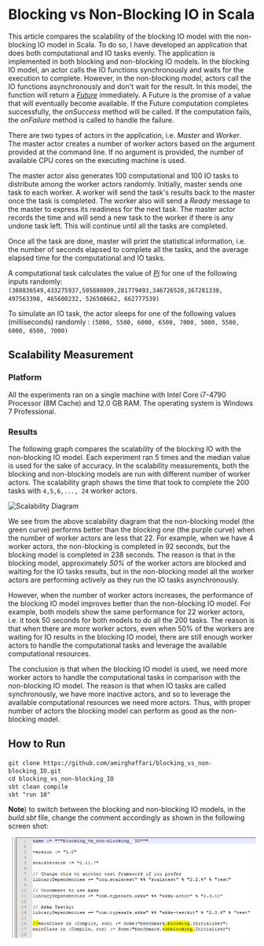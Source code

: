 # Blocking vs Non-Blocking IO in Scala

This article compares the scalability of the blocking IO model with the non-blocking IO model in Scala. To do so, I have developed an application that does both computational and IO tasks evenly. The application is implemented in both blocking and non-blocking IO models. In the blocking IO model, an actor calls the IO functions synchronously and waits for the execution to complete. However, in the non-blocking model, actors call the IO functions asynchronously and don't wait for the result. In this model, the function will return a [*Future*](http://docs.scala-lang.org/overviews/core/futures.html) immediately. A Future is the promise of a value that will eventually become available. If the Future computation completes successfully, the *onSuccess* method will be called. If the computation fails, the *onFailure* method is called to handle the failure.

There are two types of actors in the application, i.e. *Master* and *Worker*. The master actor creates a number of worker actors based on the argument provided at the command line. If no argument is provided, the number of available CPU cores on the executing machine is used.

The master actor also generates 100 computational and 100 IO tasks to distribute among the worker actors randomly. Initially, master sends one task to each worker. A worker will send the task's results back to the master once the task is completed. The worker also will send a *Ready* message to the master to express its readiness for the next task. The master actor records the time and will send a new task to the worker if there is any undone task left. This will continue until all the tasks are completed.

Once all the task are done, master will print the statistical information, i.e. the number of seconds elapsed to complete all the tasks, and the average elapsed time for the computational and IO tasks.

A computational task calculates the value of [*Pi*](https://github.com/amirghaffari/Calculating-Pi-Using-Akka) for one of the following inputs randomly:
```(308836549,433275937,505880809,281779493,346726528,367281330, 497563398, 465600232, 526508662, 662777539)```

To simulate an IO task, the actor sleeps for one of the following values (milliseconds) randomly :
```(5000, 5500, 6000, 6500, 7000, 5000, 5500, 6000, 6500, 7000)```



## Scalability Measurement
### Platform
All the experiments ran on a single machine with Intel Core i7-4790 Processor (8M Cache) and 12.0 GB RAM. The operating system is Windows 7 Professional.

### Results

The following graph compares the scalability of the blocking IO with the non-blocking IO model. Each experiment ran 5 times and the median value is used for the sake of accuracy. In the scalability measurements, both the blocking and non-blocking models are run with different number of worker actors. The scalability graph shows the time that took to complete the 200 tasks with ```4,5,6,..., 24``` worker actors.

![Scalability Diagram](https://github.com/amirghaffari/blocking_vs_non-blocking_IO/blob/master/scalability.png "Scalability Diagram")

We see from the above scalability diagram that the non-blocking model (the green curve) performs better than the blocking one (the purple curve) when the number of worker actors are less that 22. For example, when we have 4 worker actors, the non-blocking is completed in 92 seconds, but the blocking model is completed in 238 seconds. The reason is that in the blocking model, approximately *50%* of the worker actors are blocked and waiting for the IO tasks results, but in the non-blocking model all the worker actors are performing actively as they run the IO tasks asynchronously.

However, when the number of worker actors increases, the performance of the blocking IO model improves better than the non-blocking IO model. For example, both models show the same performance for 22 worker actors, i.e. it took 50 seconds for both models to do all the 200 tasks. The reason is that when there are more worker actors, even when 50% of the workers are waiting for IO results in the blocking IO model, there are still enough worker actors to handle the computational tasks and leverage the available computational resources.

The conclusion is that when the blocking IO model is used, we need more worker actors to handle the computational tasks in comparison with the non-blocking IO model. The reason is that when IO tasks are called synchronously, we have more inactive actors, and so to leverage the available computational resources we need more actors. Thus, with proper number of actors the blocking model can perform as good as the non-blocking model.


## How to Run

```{r, engine='bash', count_lines}
git clone https://github.com/amirghaffari/blocking_vs_non-blocking_IO.git
cd blocking_vs_non-blocking_IO
sbt clean compile
sbt "run 10" 
```

**Note**) to switch between the blocking and non-blocking IO models, in the *build.sbt* file, change the comment accordingly as shown in the following screen shot:

![switch between the blocking and non-blocking IO models](https://github.com/amirghaffari/blocking_vs_non-blocking_IO/blob/master/switch.png "switch between the blocking and non-blocking IO models")

